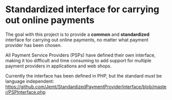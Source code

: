 # Standardized interface for carrying out online payments

The goal with this project is to provide a **common** and **standardized** interface
for carrying out online payments, no matter what payment provider has been chosen.

All Payment Service Providers (PSPs) have defined their own interface,
making it too difficult and time consuming to add support for multiple
payment providers in applications and web shops.

Currently the interface has been defined in PHP, but the standard *must* be
language independent: https://github.com/Jemt/StandardizedPaymentProviderInterface/blob/master/PSPInterface.php
